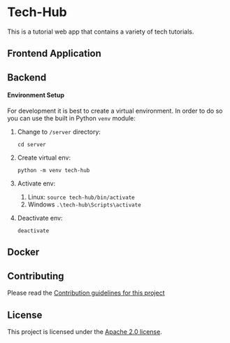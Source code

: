 # Tech-Hub

This is a tutorial web app that contains a variety of tech tutorials.

## Frontend Application



## Backend

#### Environment Setup
For development it is best to create a virtual environment. In order to do so you can use the built in Python `venv` module:

1. Change to `/server` directory: 
    ```
    cd server
    ``` 

2. Create virtual env: 
    ```
    python -m venv tech-hub
    ```

3. Activate env:
    1. Linux: `source tech-hub/bin/activate`
    2. Windows `.\tech-hub\Scripts\activate`

4. Deactivate env:
    ```
    deactivate
    ```

## Docker



## Contributing

Please read the [Contribution guidelines for this project](docs/CONTRIBUTING.md)

## License

This project is licensed under the [Apache 2.0 license](LICENSE).
